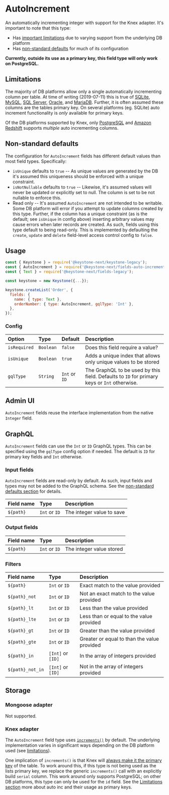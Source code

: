 <!--[meta]
section: api
subSection: field-types
title: AutoIncrement
[meta]-->

# AutoIncrement

An automatically incrementing integer with support for the Knex adapter. It's important to note that this type:

- Has [important limitations](#limitations) due to varying support from the underlying DB platform
- Has [non-standard defaults](#non-standard-defaults) for much of its configuration

**Currently, outside its use as a primary key, this field type will only work on PostgreSQL.**

## Limitations

The majority of DB platforms allow only a single automatically incrementing column per table.
At time of writing (2019-07-11) this is true of
[SQLite](https://www.sqlite.org/autoinc.html),
[MySQL](https://dev.mysql.com/doc/refman/8.0/en/example-auto-increment.html),
[SQL Server](https://docs.microsoft.com/en-us/sql/t-sql/statements/create-table-transact-sql-identity-property),
[Oracle](https://docs.oracle.com/database/121/SQLRF/statements_7002.htm#SQLRF55661), and
[MariaDB](https://mariadb.com/kb/en/library/auto_increment/).
Further, it is often assumed these columns are the tables primary key.
On several platforms (eg. SQLite) auto increment functionality is _only_ available for primary keys.

Of the DB platforms supported by Knex, only
[PostgreSQL](https://www.postgresql.org/docs/9.1/datatype-numeric.html#DATATYPE-SERIAL) and
[Amazon Redshift](https://docs.aws.amazon.com/redshift/latest/dg/r_CREATE_TABLE_NEW.html#identity-clause)
supports _multiple_ auto incrementing columns.

## Non-standard defaults

The configuration for `AutoIncrement` fields has different default values than most field types.
Specifically:

- `isUnique` defaults to `true` --
  As unique values are generated by the DB it's assumed this uniqueness should be enforced with a unique constraint.
- `isNotNullable` defaults to `true` --
  Likewise, it's assumed values will never be updated or explicitly set to null.
  The column is set to be not nullable to enforce this.
- Read only --
  It's assumed `AutoIncrement` are not intended to be writable.
  Some DB platform will error if you attempt to update columns created by this type.
  Further, if the column has a unique constraint (as is the default; see `isUnique` in config above)
  inserting arbitrary values may cause errors when later records are created.
  As such, fields using this type default to being read-only.
  This is implemented by defaulting the `create`, `update` and `delete` field-level access control config to `false`.

## Usage

```js
const { Keystone } = require('@keystone-next/keystone-legacy');
const { AutoIncrement } = require('@keystone-next/fields-auto-increment-legacy');
const { Text } = require('@keystone-next/fields-legacy');

const keystone = new Keystone({...});

keystone.createList('Order', {
  fields: {
    name: { type: Text },
    orderNumber: { type: AutoIncrement, gqlType: 'Int' },
  },
});
```

### Config

| Option       | Type      | Default       | Description                                                                                 |
| :----------- | :-------- | :------------ | :------------------------------------------------------------------------------------------ |
| `isRequired` | `Boolean` | `false`       | Does this field require a value?                                                            |
| `isUnique`   | `Boolean` | `true`        | Adds a unique index that allows only unique values to be stored                             |
| `gqlType`    | `String`  | `Int` or `ID` | The GraphQL to be used by this field. Defaults to `ID` for primary keys or `Int` otherwise. |

## Admin UI

`AutoIncrement` fields reuse the interface implementation from the native `Integer` field.

## GraphQL

`AutoIncrement` fields can use the `Int` or `ID` GraphQL types.
This can be specified using the `gqlType` config option if needed.
The default is `ID` for primary key fields and `Int` otherwise.

### Input fields

`AutoIncrement` fields are read-only by default.
As such, input fields and types may not be added to the GraphQL schema.
See the [non-standard defaults section](#non-standard-defaults) for details.

| Field name | Type          | Description               |
| :--------- | :------------ | :------------------------ |
| `${path}`  | `Int` or `ID` | The integer value to save |

### Output fields

| Field name | Type          | Description              |
| :--------- | :------------ | :----------------------- |
| `${path}`  | `Int` or `ID` | The integer value stored |

### Filters

| Field name       | Type              | Description                                 |
| :--------------- | :---------------- | :------------------------------------------ |
| `${path}`        | `Int` or `ID`     | Exact match to the value provided           |
| `${path}_not`    | `Int` or `ID`     | Not an exact match to the value provided    |
| `${path}_lt`     | `Int` or `ID`     | Less than the value provided                |
| `${path}_lte`    | `Int` or `ID`     | Less than or equal to the value provided    |
| `${path}_gt`     | `Int` or `ID`     | Greater than the value provided             |
| `${path}_gte`    | `Int` or `ID`     | Greater or equal to than the value provided |
| `${path}_in`     | `[Int]` or `[ID]` | In the array of integers provided           |
| `${path}_not_in` | `[Int]` or `[ID]` | Not in the array of integers provided       |

## Storage

### Mongoose adapter

Not supported.

### Knex adapter

The `AutoIncrement` field type uses [`increments()`](https://knexjs.org/#Schema-increments) by default.
The underlying implementation varies in significant ways depending on the DB platform used (see [limitations](#limitations)).

One implication of `increments()` is that Knex will
[always make it the primary key](https://github.com/tgriesser/knex/issues/385) of the table.
To work around this, if this type is not being used as the lists primary key,
we replace the generic `increments()` call with an explicitly build `serial` column.
This work around only supports PostgreSQL; on other DB platforms, this type can only be used for the `id` field.
See the [Limitations section](#limitations) more about auto inc and their usage as primary keys.
